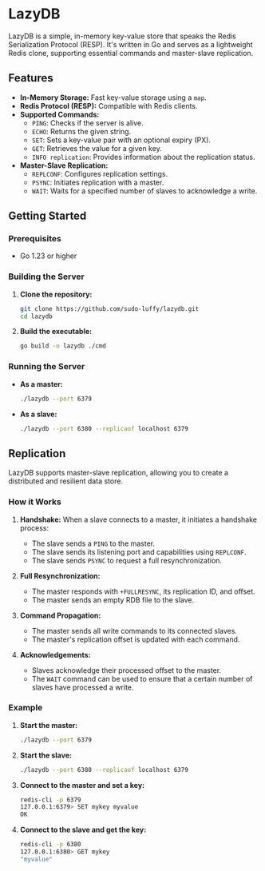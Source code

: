 # LazyDB

LazyDB is a simple, in-memory key-value store that speaks the Redis Serialization Protocol (RESP). It's written in Go and serves as a lightweight Redis clone, supporting essential commands and master-slave replication.

## Features

- **In-Memory Storage:** Fast key-value storage using a `map`.
- **Redis Protocol (RESP):** Compatible with Redis clients.
- **Supported Commands:**
    - `PING`: Checks if the server is alive.
    - `ECHO`: Returns the given string.
    - `SET`: Sets a key-value pair with an optional expiry (PX).
    - `GET`: Retrieves the value for a given key.
    - `INFO replication`: Provides information about the replication status.
- **Master-Slave Replication:**
    - `REPLCONF`: Configures replication settings.
    - `PSYNC`: Initiates replication with a master.
    - `WAIT`: Waits for a specified number of slaves to acknowledge a write.

## Getting Started

### Prerequisites

- Go 1.23 or higher

### Building the Server

1.  **Clone the repository:**
    ```sh
    git clone https://github.com/sudo-luffy/lazydb.git
    cd lazydb
    ```

2.  **Build the executable:**
    ```sh
    go build -o lazydb ./cmd
    ```

### Running the Server

-   **As a master:**
    ```sh
    ./lazydb --port 6379
    ```

-   **As a slave:**
    ```sh
    ./lazydb --port 6380 --replicaof localhost 6379
    ```

## Replication

LazyDB supports master-slave replication, allowing you to create a distributed and resilient data store.

### How it Works

1.  **Handshake:** When a slave connects to a master, it initiates a handshake process:
    - The slave sends a `PING` to the master.
    - The slave sends its listening port and capabilities using `REPLCONF`.
    - The slave sends `PSYNC` to request a full resynchronization.

2.  **Full Resynchronization:**
    - The master responds with `+FULLRESYNC`, its replication ID, and offset.
    - The master sends an empty RDB file to the slave.

3.  **Command Propagation:**
    - The master sends all write commands to its connected slaves.
    - The master's replication offset is updated with each command.

4.  **Acknowledgements:**
    - Slaves acknowledge their processed offset to the master.
    - The `WAIT` command can be used to ensure that a certain number of slaves have processed a write.

### Example

1.  **Start the master:**
    ```sh
    ./lazydb --port 6379
    ```

2.  **Start the slave:**
    ```sh
    ./lazydb --port 6380 --replicaof localhost 6379
    ```

3.  **Connect to the master and set a key:**
    ```sh
    redis-cli -p 6379
    127.0.0.1:6379> SET mykey myvalue
    OK
    ```

4.  **Connect to the slave and get the key:**
    ```sh
    redis-cli -p 6380
    127.0.0.1:6380> GET mykey
    "myvalue"
    ```
